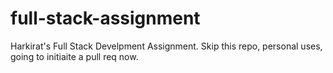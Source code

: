 # full-stack-assignment
Harkirat's Full Stack Develpment Assignment.
Skip this repo, personal uses, going to initiaite a pull req now.
